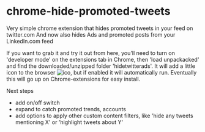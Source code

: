 # chrome-hide-promoted-tweets
Very simple chrome extension that hides promoted tweets in your feed on twitter.com
And now also hides Ads and promoted posts from your LinkedIn.com feed


If you want to grab it and try it out from here, you'll need to turn on 'developer mode' on the extensions tab in Chrome, then 'load unpackacked' and find the downloaded/unzipped folder 'hidetwitterads'. It will add a little icon to the browser ![ico](../hidetwitterads/iconaa128g.png?raw=true), but if enabled it will automatically run. Eventually this will go up on Chrome-extensions for easy install.

Next steps
* add on/off switch
* expand to catch promoted trends, accounts
* add options to apply other custom content filters, like 'hide any tweets mentioning X' or 'highlight tweets about Y'
